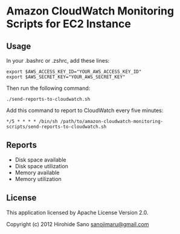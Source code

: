 # Amazon CloudWatch Monitoring Scripts for EC2 Instance

## Usage

In your .bashrc or .zshrc, add these lines:

    export $AWS_ACCESS_KEY_ID="YOUR_AWS_ACCESS_KEY_ID"
    export $AWS_SECRET_KEY="YOUR_AWS_SECRET_KEY"

Then run the following command:

    ./send-reports-to-cloudwatch.sh

Add this command to report to CloudWatch every five minutes:

    */5 * * * * /bin/sh /path/to/amazon-cloudwatch-monitoring-scripts/send-reports-to-cloudwatch.sh 

## Reports

- Disk space available
- Disk space utilization
- Memory available
- Memory utilization

## License

This application licensed by Apache License Version 2.0.

Copyright (c) 2012 Hirohide Sano <sanojimaru@gmail.com>
